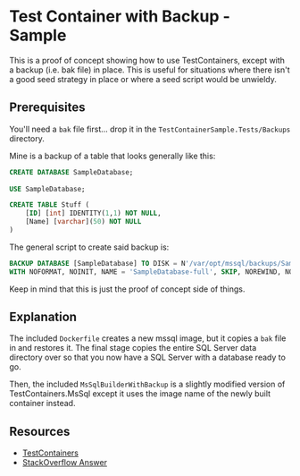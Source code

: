# Test Container with Backup - Sample

This is a proof of concept showing how to use TestContainers, except with a backup (i.e. bak file) in place. This is useful for situations where there isn't a good seed strategy in place or where a seed script would be unwieldy.

## Prerequisites

You'll need a `bak` file first... drop it in the `TestContainerSample.Tests/Backups` directory.

Mine is a backup of a table that looks generally like this:

```sql
CREATE DATABASE SampleDatabase;
       
USE SampleDatabase;

CREATE TABLE Stuff (
    [ID] [int] IDENTITY(1,1) NOT NULL,
    [Name] [varchar](50) NOT NULL
)
```

The general script to create said backup is:

```sql
BACKUP DATABASE [SampleDatabase] TO DISK = N'/var/opt/mssql/backups/SampleDatabase.bak'
WITH NOFORMAT, NOINIT, NAME = 'SampleDatabase-full', SKIP, NOREWIND, NOUNLOAD, STATS = 10
```

Keep in mind that this is just the proof of concept side of things.

## Explanation

The included `Dockerfile` creates a new mssql image, but it copies a `bak` file in and restores it. The final stage copies the entire SQL Server data directory over so that you now have a SQL Server with a database ready to go.

Then, the included `MsSqlBuilderWithBackup` is a slightly modified version of TestContainers.MsSql except it uses the image name of the newly built container instead.

## Resources

- [TestContainers](https://dotnet.testcontainers.org/)
- [StackOverflow Answer]()